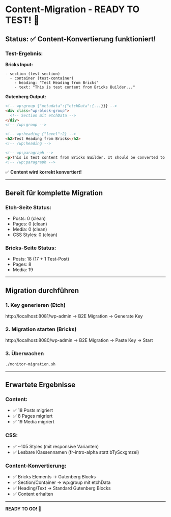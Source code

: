 # Content-Migration - READY TO TEST! 🚀

## Status: ✅ Content-Konvertierung funktioniert!

### Test-Ergebnis:

**Bricks Input:**
```
- section (test-section)
  - container (test-container)
    - heading: "Test Heading from Bricks"
    - text: "This is test content from Bricks Builder..."
```

**Gutenberg Output:**
```html
<!-- wp:group {"metadata":{"etchData":{...}}} -->
<div class="wp-block-group">
  <!-- Section mit etchData -->
</div>
<!-- /wp:group -->

<!-- wp:heading {"level":2} -->
<h2>Test Heading from Bricks</h2>
<!-- /wp:heading -->

<!-- wp:paragraph -->
<p>This is test content from Bricks Builder. It should be converted to Gutenberg blocks.</p>
<!-- /wp:paragraph -->
```

✅ **Content wird korrekt konvertiert!**

---

## Bereit für komplette Migration

### Etch-Seite Status:
- Posts: 0 (clean)
- Pages: 0 (clean)
- Media: 0 (clean)
- CSS Styles: 0 (clean)

### Bricks-Seite Status:
- Posts: 18 (17 + 1 Test-Post)
- Pages: 8
- Media: 19

---

## Migration durchführen

### 1. Key generieren (Etch)
http://localhost:8081/wp-admin
→ B2E Migration → Generate Key

### 2. Migration starten (Bricks)
http://localhost:8080/wp-admin
→ B2E Migration → Paste Key → Start

### 3. Überwachen
```bash
./monitor-migration.sh
```

---

## Erwartete Ergebnisse

### Content:
- ✅ 18 Posts migriert
- ✅ 8 Pages migriert
- ✅ 19 Media migriert

### CSS:
- ✅ ~105 Styles (mit responsive Varianten)
- ✅ Lesbare Klassennamen (fr-intro-alpha statt bTyScxgmzei)

### Content-Konvertierung:
- ✅ Bricks Elements → Gutenberg Blocks
- ✅ Section/Container → wp:group mit etchData
- ✅ Heading/Text → Standard Gutenberg Blocks
- ✅ Content erhalten

---

**READY TO GO! 🎯**
